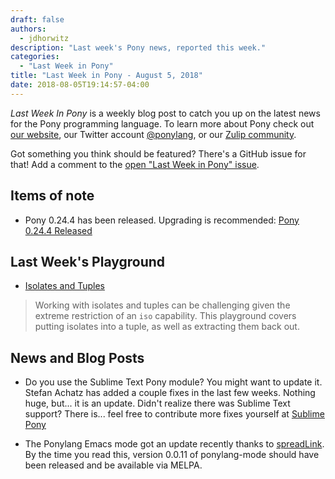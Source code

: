 ```yaml
---
draft: false
authors:
  - jdhorwitz
description: "Last week's Pony news, reported this week."
categories:
  - "Last Week in Pony"
title: "Last Week in Pony - August 5, 2018"
date: 2018-08-05T19:14:57-04:00
---
```


_Last Week In Pony_ is a weekly blog post to catch you up on the latest news for the Pony programming language. To learn more about Pony check out [our website](https://ponylang.io), our Twitter account [@ponylang](https://twitter.com/ponylang), or our [Zulip community](https://ponylang.zulipchat.com).

Got something you think should be featured? There's a GitHub issue for that! Add a comment to the [open "Last Week in Pony" issue](https://github.com/ponylang/ponylang.github.io/issues?q=is%3Aissue+is%3Aopen+label%3Alast-week-in-pony).
<!-- more -->

## Items of note

- Pony 0.24.4 has been released. Upgrading is recommended: [Pony 0.24.4 Released](https://www.ponylang.io/blog/2018/07/0.24.4-released/)

## Last Week's Playground

- [Isolates and Tuples](https://playground.ponylang.io/?gist=16c4ae4851efea2d7903c4f5173fd12a)

> Working with isolates and tuples can be challenging given the extreme restriction of an `iso` capability. This playground covers putting isolates into a tuple, as well as extracting them back out.

## News and Blog Posts

- Do you use the Sublime Text Pony module? You might want to update it. Stefan Achatz has added a couple fixes in the last few weeks. Nothing huge, but... it is an update. Didn't realize there was Sublime Text support? There is... feel free to contribute more fixes yourself at [Sublime Pony](https://github.com/ponylang/sublime-pony)

- The Ponylang Emacs mode got an update recently thanks to [spreadLink](https://github.com/spreadlink). By the time you read this, version 0.0.11 of ponylang-mode should have been released and be available via MELPA.
